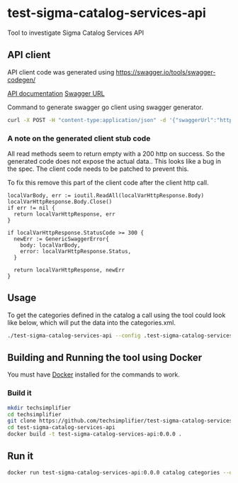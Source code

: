 # test-sigma-catalog-services-api
Tool to investigate Sigma Catalog Services API

## API client
API client code was generated using https://swagger.io/tools/swagger-codegen/

[API documentation](https://localhost/CS3/ApiDocs/)
[Swagger URL](https://localhost/CS3/ApiDocs/v1/CatalogServices3.json)

Command to generate swagger go client using swagger generator.

```bash
curl -X POST -H "content-type:application/json" -d '{"swaggerUrl":"https://localhost/CS3/ApiDocs/v1/CatalogServices3.json"}' https://generator.swagger.io/api/gen/clients/go
```
### A note on the generated client stub code
All read methods seem to return empty with a 200 http on success. So the generated code does not expose the actual data..
This looks like a bug in the spec. The client code needs to be patched to prevent this.

To fix this remove this part of the client code after the client http call.

```golang
localVarBody, err := ioutil.ReadAll(localVarHttpResponse.Body)
localVarHttpResponse.Body.Close()
if err != nil {
  return localVarHttpResponse, err
}

if localVarHttpResponse.StatusCode >= 300 {
  newErr := GenericSwaggerError{
    body: localVarBody,
    error: localVarHttpResponse.Status,
  }

  return localVarHttpResponse, newErr
}
```

## Usage

To get the categories defined in the catalog a call using the tool could look like below, which will put the data into the categories.xml.

```bash
./test-sigma-catalog-services-api --config .test-sigma-catalog-services-api.yaml catalog categories > categories.xml
```

## Building and Running the tool using Docker

You must have [Docker](https://www.docker.com/) installed for the commands to work.

### Build it
```bash
mkdir techsimplifier
cd techsimplifier
git clone https://github.com/techsimplifier/test-sigma-catalog-services-api.git
cd test-sigma-catalog-services-api
docker build -t test-sigma-catalog-services-api:0.0.0 .
```

## Run it
```bash
docker run test-sigma-catalog-services-api:0.0.0 catalog categories --endpoint https://localhost/CS3/
```